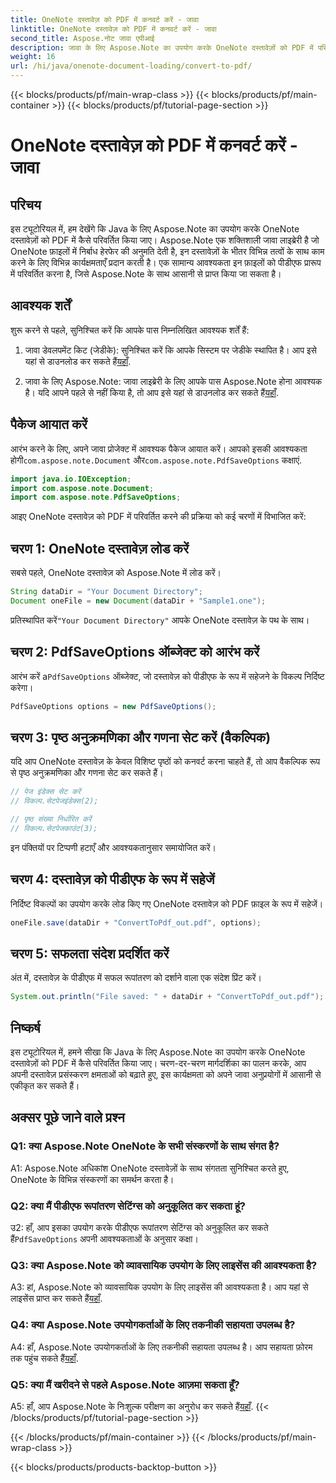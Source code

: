 ```yaml
---
title: OneNote दस्तावेज़ को PDF में कनवर्ट करें - जावा
linktitle: OneNote दस्तावेज़ को PDF में कनवर्ट करें - जावा
second_title: Aspose.नोट जावा एपीआई
description: जावा के लिए Aspose.Note का उपयोग करके OneNote दस्तावेज़ों को PDF में परिवर्तित करना सीखें। इस चरण-दर-चरण मार्गदर्शिका के साथ अपनी दस्तावेज़ प्रसंस्करण क्षमताओं को बढ़ाएँ।
weight: 16
url: /hi/java/onenote-document-loading/convert-to-pdf/
---
```


{{< blocks/products/pf/main-wrap-class >}}
{{< blocks/products/pf/main-container >}}
{{< blocks/products/pf/tutorial-page-section >}}

# OneNote दस्तावेज़ को PDF में कनवर्ट करें - जावा

## परिचय

इस ट्यूटोरियल में, हम देखेंगे कि Java के लिए Aspose.Note का उपयोग करके OneNote दस्तावेज़ों को PDF में कैसे परिवर्तित किया जाए। Aspose.Note एक शक्तिशाली जावा लाइब्रेरी है जो OneNote फ़ाइलों में निर्बाध हेरफेर की अनुमति देती है, इन दस्तावेज़ों के भीतर विभिन्न तत्वों के साथ काम करने के लिए विभिन्न कार्यक्षमताएँ प्रदान करती है। एक सामान्य आवश्यकता इन फ़ाइलों को पीडीएफ प्रारूप में परिवर्तित करना है, जिसे Aspose.Note के साथ आसानी से प्राप्त किया जा सकता है।

## आवश्यक शर्तें

शुरू करने से पहले, सुनिश्चित करें कि आपके पास निम्नलिखित आवश्यक शर्तें हैं:

1.  जावा डेवलपमेंट किट (जेडीके): सुनिश्चित करें कि आपके सिस्टम पर जेडीके स्थापित है। आप इसे यहां से डाउनलोड कर सकते हैं[यहाँ](https://www.oracle.com/java/technologies/javase-jdk15-downloads.html).

2.  जावा के लिए Aspose.Note: जावा लाइब्रेरी के लिए आपके पास Aspose.Note होना आवश्यक है। यदि आपने पहले से नहीं किया है, तो आप इसे यहां से डाउनलोड कर सकते हैं[यहाँ](https://releases.aspose.com/note/java/).

## पैकेज आयात करें

आरंभ करने के लिए, अपने जावा प्रोजेक्ट में आवश्यक पैकेज आयात करें। आपको इसकी आवश्यकता होगी`com.aspose.note.Document` और`com.aspose.note.PdfSaveOptions` कक्षाएं.

```java
import java.io.IOException;
import com.aspose.note.Document;
import com.aspose.note.PdfSaveOptions;
```

आइए OneNote दस्तावेज़ को PDF में परिवर्तित करने की प्रक्रिया को कई चरणों में विभाजित करें:

## चरण 1: OneNote दस्तावेज़ लोड करें

सबसे पहले, OneNote दस्तावेज़ को Aspose.Note में लोड करें।

```java
String dataDir = "Your Document Directory";
Document oneFile = new Document(dataDir + "Sample1.one");
```

 प्रतिस्थापित करें`"Your Document Directory"` आपके OneNote दस्तावेज़ के पथ के साथ।

## चरण 2: PdfSaveOptions ऑब्जेक्ट को आरंभ करें

 आरंभ करें a`PdfSaveOptions` ऑब्जेक्ट, जो दस्तावेज़ को पीडीएफ के रूप में सहेजने के विकल्प निर्दिष्ट करेगा।

```java
PdfSaveOptions options = new PdfSaveOptions();
```

## चरण 3: पृष्ठ अनुक्रमणिका और गणना सेट करें (वैकल्पिक)

यदि आप OneNote दस्तावेज़ के केवल विशिष्ट पृष्ठों को कनवर्ट करना चाहते हैं, तो आप वैकल्पिक रूप से पृष्ठ अनुक्रमणिका और गणना सेट कर सकते हैं।

```java
// पेज इंडेक्स सेट करें
// विकल्प.सेटपेजइंडेक्स(2);

// पृष्ठ संख्या निर्धारित करें
// विकल्प.सेटपेजकाउंट(3);
```

इन पंक्तियों पर टिप्पणी हटाएँ और आवश्यकतानुसार समायोजित करें।

## चरण 4: दस्तावेज़ को पीडीएफ के रूप में सहेजें

निर्दिष्ट विकल्पों का उपयोग करके लोड किए गए OneNote दस्तावेज़ को PDF फ़ाइल के रूप में सहेजें।

```java
oneFile.save(dataDir + "ConvertToPdf_out.pdf", options);
```

## चरण 5: सफलता संदेश प्रदर्शित करें

अंत में, दस्तावेज़ के पीडीएफ में सफल रूपांतरण को दर्शाने वाला एक संदेश प्रिंट करें।

```java
System.out.println("File saved: " + dataDir + "ConvertToPdf_out.pdf");
```

## निष्कर्ष

इस ट्यूटोरियल में, हमने सीखा कि Java के लिए Aspose.Note का उपयोग करके OneNote दस्तावेज़ों को PDF में कैसे परिवर्तित किया जाए। चरण-दर-चरण मार्गदर्शिका का पालन करके, आप अपनी दस्तावेज़ प्रसंस्करण क्षमताओं को बढ़ाते हुए, इस कार्यक्षमता को अपने जावा अनुप्रयोगों में आसानी से एकीकृत कर सकते हैं।

## अक्सर पूछे जाने वाले प्रश्न

### Q1: क्या Aspose.Note OneNote के सभी संस्करणों के साथ संगत है?

A1: Aspose.Note अधिकांश OneNote दस्तावेज़ों के साथ संगतता सुनिश्चित करते हुए, OneNote के विभिन्न संस्करणों का समर्थन करता है।

### Q2: क्या मैं पीडीएफ रूपांतरण सेटिंग्स को अनुकूलित कर सकता हूं?

 उ2: हाँ, आप इसका उपयोग करके पीडीएफ रूपांतरण सेटिंग्स को अनुकूलित कर सकते हैं`PdfSaveOptions` अपनी आवश्यकताओं के अनुसार कक्षा।

### Q3: क्या Aspose.Note को व्यावसायिक उपयोग के लिए लाइसेंस की आवश्यकता है?

 A3: हां, Aspose.Note को व्यावसायिक उपयोग के लिए लाइसेंस की आवश्यकता है। आप यहां से लाइसेंस प्राप्त कर सकते हैं[यहाँ](https://purchase.aspose.com/buy).

### Q4: क्या Aspose.Note उपयोगकर्ताओं के लिए तकनीकी सहायता उपलब्ध है?

 A4: हाँ, Aspose.Note उपयोगकर्ताओं के लिए तकनीकी सहायता उपलब्ध है। आप सहायता फ़ोरम तक पहुंच सकते हैं[यहाँ](https://forum.aspose.com/c/note/28).

### Q5: क्या मैं खरीदने से पहले Aspose.Note आज़मा सकता हूँ?

A5: हाँ, आप Aspose.Note के निःशुल्क परीक्षण का अनुरोध कर सकते हैं[यहाँ](https://releases.aspose.com/).
{{< /blocks/products/pf/tutorial-page-section >}}

{{< /blocks/products/pf/main-container >}}
{{< /blocks/products/pf/main-wrap-class >}}

{{< blocks/products/products-backtop-button >}}
